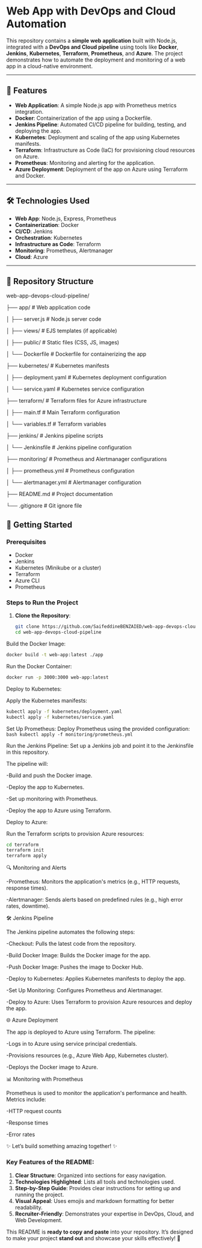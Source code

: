 # Web App with DevOps and Cloud Automation

This repository contains a **simple web application** built with Node.js, integrated with a **DevOps and Cloud pipeline** using tools like **Docker**, **Jenkins**, **Kubernetes**, **Terraform**, **Prometheus**, and **Azure**. The project demonstrates how to automate the deployment and monitoring of a web app in a cloud-native environment.

---

## 🚀 Features

- **Web Application**: A simple Node.js app with Prometheus metrics integration.
- **Docker**: Containerization of the app using a Dockerfile.
- **Jenkins Pipeline**: Automated CI/CD pipeline for building, testing, and deploying the app.
- **Kubernetes**: Deployment and scaling of the app using Kubernetes manifests.
- **Terraform**: Infrastructure as Code (IaC) for provisioning cloud resources on Azure.
- **Prometheus**: Monitoring and alerting for the application.
- **Azure Deployment**: Deployment of the app on Azure using Terraform and Docker.

---

## 🛠️ Technologies Used

- **Web App**: Node.js, Express, Prometheus
- **Containerization**: Docker
- **CI/CD**: Jenkins
- **Orchestration**: Kubernetes
- **Infrastructure as Code**: Terraform
- **Monitoring**: Prometheus, Alertmanager
- **Cloud**: Azure

---

## 📂 Repository Structure
web-app-devops-cloud-pipeline/

├── app/ # Web application code

│ ├── server.js # Node.js server code

│ ├── views/ # EJS templates (if applicable)

│ ├── public/ # Static files (CSS, JS, images)

│ └── Dockerfile # Dockerfile for containerizing the app

├── kubernetes/ # Kubernetes manifests

│ ├── deployment.yaml # Kubernetes deployment configuration

│ └── service.yaml # Kubernetes service configuration

├── terraform/ # Terraform files for Azure infrastructure

│ ├── main.tf # Main Terraform configuration

│ └── variables.tf # Terraform variables

├── jenkins/ # Jenkins pipeline scripts

│ └── Jenkinsfile # Jenkins pipeline configuration

├── monitoring/ # Prometheus and Alertmanager configurations

│ ├── prometheus.yml # Prometheus configuration

│ └── alertmanager.yml # Alertmanager configuration

├── README.md # Project documentation

└── .gitignore # Git ignore file


## 🚀 Getting Started

### Prerequisites
- Docker
- Jenkins
- Kubernetes (Minikube or a cluster)
- Terraform
- Azure CLI
- Prometheus

### Steps to Run the Project

1. **Clone the Repository**:
   ```bash
   git clone https://github.com/SaifeddineBENZAIED/web-app-devops-cloud-pipeline.git
   cd web-app-devops-cloud-pipeline
Build the Docker Image:
   ```bash
   docker build -t web-app:latest ./app
   ```
Run the Docker Container:

   ```bash
   docker run -p 3000:3000 web-app:latest
   ```
Deploy to Kubernetes:

   Apply the Kubernetes manifests:

   ```bash
   kubectl apply -f kubernetes/deployment.yaml
   kubectl apply -f kubernetes/service.yaml
   ```

Set Up Prometheus:
   Deploy Prometheus using the provided configuration:
      ```bash
      kubectl apply -f monitoring/prometheus.yml
      ```
      
Run the Jenkins Pipeline:
Set up a Jenkins job and point it to the Jenkinsfile in this repository.

The pipeline will:

   -Build and push the Docker image.

   -Deploy the app to Kubernetes.

   -Set up monitoring with Prometheus.

   -Deploy the app to Azure using Terraform.

Deploy to Azure:

Run the Terraform scripts to provision Azure resources:
```bash
cd terraform
terraform init
terraform apply
```
🔍 Monitoring and Alerts

   -Prometheus: Monitors the application's metrics (e.g., HTTP requests, response times).

   -Alertmanager: Sends alerts based on predefined rules (e.g., high error rates, downtime).

🛠️ Jenkins Pipeline

The Jenkins pipeline automates the following steps:

   -Checkout: Pulls the latest code from the repository.

   -Build Docker Image: Builds the Docker image for the app.

   -Push Docker Image: Pushes the image to Docker Hub.

   -Deploy to Kubernetes: Applies Kubernetes manifests to deploy the app.

   -Set Up Monitoring: Configures Prometheus and Alertmanager.

   -Deploy to Azure: Uses Terraform to provision Azure resources and deploy the app.

🌐 Azure Deployment

The app is deployed to Azure using Terraform. The pipeline:

   -Logs in to Azure using service principal credentials.

   -Provisions resources (e.g., Azure Web App, Kubernetes cluster).

   -Deploys the Docker image to Azure.

📊 Monitoring with Prometheus

Prometheus is used to monitor the application's performance and health. Metrics include:

   -HTTP request counts

   -Response times

   -Error rates


✨ Let’s build something amazing together! ✨

### Key Features of the README:
1. **Clear Structure**: Organized into sections for easy navigation.
2. **Technologies Highlighted**: Lists all tools and technologies used.
3. **Step-by-Step Guide**: Provides clear instructions for setting up and running the project.
4. **Visual Appeal**: Uses emojis and markdown formatting for better readability.
5. **Recruiter-Friendly**: Demonstrates your expertise in DevOps, Cloud, and Web Development.

This README is **ready to copy and paste** into your repository. It’s designed to make your project **stand out** and showcase your skills effectively! 🚀
